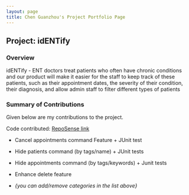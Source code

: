 ```yaml
---
layout: page
title: Chen Guanzhou's Project Portfolio Page
---
```


## Project: idENTify
### Overview
idENTify - ENT doctors treat patients who often have chronic conditions and our product will make it easier for the staff to keep track of these patients, such as their appointment dates, the severity of their condition, their diagnosis, and allow admin staff to filter different types of patients

### Summary of Contributions
Given below are my contributions to the project.

Code contributed: [RepoSense link](https://github.com/Guanzhou03/tp)
* Cancel appointments command Feature + JUnit test
* Hide patients command (by tags/name) + JUnit tests
* Hide appointments command (by tags/keywords) + Junit tests
* Enhance delete feature 

* _{you can add/remove categories in the list above}_
